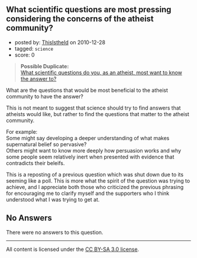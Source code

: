 ## What scientific questions are most pressing considering the concerns of the atheist community?

- posted by: [ThisIstheId](https://stackexchange.com/users/-1/404-thisistheid) on 2010-12-28
- tagged: `science`
- score: 0

> **Possible Duplicate:**  
> [What scientific questions do you, as an atheist, most want to know the answer to?](http://atheism.stackexchange.com/questions/1490/what-scientific-questions-do-you-as-an-atheist-most-want-to-know-the-answer-to)  

<!-- End of automatically inserted text -->

What are the questions that would be most beneficial to the atheist community to have the answer?

This is not meant to suggest that science should try to find answers that atheists would like, but rather to find the questions that matter to the atheist community.

For example: <br>Some might say developing a deeper understanding of what makes supernatural belief so pervasive?
<br> Others might want to know more deeply how persuasion works and why some people seem relatively inert when presented with evidence that contradicts their beleifs.

This is a reposting of a previous question which was shut down due to its seeming like a poll. This is more what the spirit of the question was trying to achieve, and I appreciate both those who criticized the previous phrasing for encouraging me to clarify myself and the supporters who I think understood what I was trying to get at.

## No Answers

There were no answers to this question.


---

All content is licensed under the [CC BY-SA 3.0 license](https://creativecommons.org/licenses/by-sa/3.0/).
